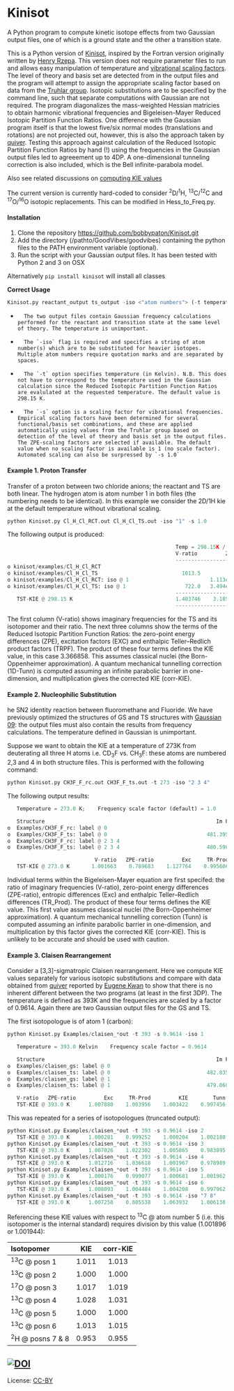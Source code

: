 Kinisot
======

A Python program to compute kinetic isotope effects from two Gaussian output files, one of which is a ground state and the other a transition state.

This is a Python version of [Kinisot](http://dx.doi.org/10.5281/zenodo.19272), inspired by the Fortran version originally written by [Henry Rzepa](https://en.wikipedia.org/wiki/Henry_Rzepa). This version does not require parameter files to run and allows easy manipulation of temperature and [vibrational scaling factors](http://t1.chem.umn.edu/freqscale/index.html). The level of theory and basis set are detected from in the output files and the program will attempt to assign the appropriate scaling factor based on data from the [Truhlar group](https://t1.chem.umn.edu/freqscale/index.html). Isotopic substitutions are to be specified by the command line, such that separate computations with Gaussian are not required. The program diagonalizes the mass-weighted Hessian matricies to obtain harmonic vibrational frequencies and Bigeleisen-Mayer Reduced Isotopic Partition Function Ratios. One difference with the Gaussian program itself is that the lowest five/six normal modes (translations and rotations) are not projected out, however, this is also the approach taken by [quiver](https://github.com/ekwan/quiver). Testing  this approach against calculation of the Reduced Isotopic Partition Function Ratios by hand (!) using the frequencies in the Gaussian output files led to agreeement up to 4DP. A one-dimensional tunneling correction is also included, which is the Bell infinite-parabola model.

Also see related discussions on [computing KIE values](http://www.ch.imperial.ac.uk/rzepa/blog/?p=14327)

The current version is currently hard-coded to consider <sup>2</sup>D/<sup>1</sup>H, <sup>13</sup>C/<sup>12</sup>C and <sup>17</sup>O/<sup>16</sup>O isotopic replacements. This can be modified in Hess_to_Freq.py. 

#### Installation
1. Clone the repository https://github.com/bobbypaton/Kinisot.git
2. Add the directory (/pathto/GoodVibes/goodvibes) containing the python files to the PATH environment variable (optional). 
3. Run the script with your Gaussian output files. It has been tested with Python 2 and 3 on OSX

Alternatively `pip install kinisot` will install all classes

**Correct Usage**

```python
Kinisot.py reactant_output ts_output -iso <"atom numbers"> (-t temperature) (-s scalefactor)  
```
*       The two output files contain Gaussian frequency calculations performed for the reactant and transition state at the same level of theory. The temperature is unimportant.
*       The `-iso` flag is required and specifies a string of atom number(s) which are to be substituted for heavier isotopes. Multiple atom numbers require quotation marks and are separated by spaces.
*       The `-t` option specifies temperature (in Kelvin). N.B. This does not have to correspond to the temperature used in the Gaussian calculation since the Reduced Isotopic Partition Function Ratios are evalulated at the requested temperature. The default value is 298.15 K.
*       The `-s` option is a scaling factor for vibrational frequencies. Empirical scaling factors have been determined for several functional/basis set combinations, and these are applied automatically using values from the Truhlar group based on detection of the level of theory and basis set in the output files. The ZPE-scaling factors are selected if available. The default value when no scaling factor is available is 1 (no scale factor). Automated scaling can also be surpressed by `-s 1.0`

#### Example 1. Proton Transfer
Transfer of a proton between two chloride anions; the reactant and TS are both linear. The hydrogen atom is atom number 1 in both files (the numbering needs to be identical). In this example we consider the 2D/1H kie at the default temperature without vibrational scaling.

```python
python Kinisot.py Cl_H_Cl_RCT.out Cl_H_Cl_TS.out -iso "1" -s 1.0
```

The following output is produced:

```python
                                                      Temp = 298.15K / Vib. scale factor = 1.0 
                                                      V-ratio         ZPE         EXC        TRPF         KIE     1D-tunn    corr-KIE 
                                                      -------------------------------------------------------------------------------- 
o kinisot/examples/Cl_H_Cl_RCT                     
o kinisot/examples/Cl_H_Cl_TS                           1013.5 
o kinisot/examples/Cl_H_Cl_RCT: iso @ 1                          1.113e+01   1.129e+00   1.971e+00 
o kinisot/examples/Cl_H_Cl_TS: iso @ 1                   722.0   3.494e+00   1.069e+00   2.765e+00 
                                                      -------------------------------------------------------------------------------- 
   TST-KIE @ 298.15 K                                 1.403746    3.185402    1.056428    0.712742    3.366858    2.156937    7.262101 
                                                      --------------------------------------------------------------------------------
```

The first column (V-ratio) shows imaginary frequencies for the TS and its isotopomer and their ratio. The next three columns show the terms of the Reduced Isotopic Partition Function Ratios: the zero-point energy differences (ZPE), excitation factors (EXC) and enthalpic Teller–Redlich product factors (TRPF). The product of these four terms defines the KIE value, in this case 3.366858. This assumes classical nuclei (the Born-Oppenheimer approximation). A quantum mechanical tunnelling correction (1D-Tunn) is computed assuming an infinite parabolic barrier in one-dimension, and multiplication gives the corrected KIE (corr-KIE). 

#### Example 2. Nucleophilic Substitution
he SN2 identity reaction between fluoromethane and Fluoride. We have previously optimized the structures of GS and TS structures with [Gaussian 09](http://www.gaussian.com): the output files must also contain the results from frequency calculations. The temperature defined in Gaussian is unimportant.

Suppose we want to obtain the KIE at a temperature of 273K from deuterating all three H atoms i.e. CD<sub>3</sub>F vs. CH<sub>3</sub>F: these atoms are numbered 2,3 and 4 in both structure files. This is performed with the following command:

```python
python Kinisot.py CH3F_F_rc.out CH3F_F_ts.out -t 273 -iso "2 3 4"
```

The following output results:


```python
   Temperature = 273.0 K;    Frequency scale factor (default) = 1.0

   Structure                                                       Im Freq         ZPE
o  Examples/CH3F_F_rc: label @ 0                                       N/A    0.039317
o  Examples/CH3F_F_ts: label @ 0                                481.395613    0.038712
o  Examples/CH3F_F_rc: label @ 2 3 4                                   N/A    0.029655
o  Examples/CH3F_F_ts: label @ 2 3 4                            480.596209    0.028845

                            V-ratio   ZPE-ratio         Exc     TR-Prod         KIE        Tunn    corr-KIE
   TST-KIE @ 273.0 K       1.001663    0.789683    1.127764    0.995606    0.888138    1.001003    0.889029
```

Individual terms within the Bigeleisen-Mayer equation are first specifed: the ratio of imaginary frequencies (V-ratio), zero-point energy differences (ZPE-ratio), entropic differences (Exc) and enthalpic Teller–Redlich differences (TR_Prod). The product of these four terms defines the KIE value. This first value assumes classical nuclei (the Born-Oppenheimer approximation). A quantum mechanical tunnelling correction (Tunn) is computed assuming an infinite parabolic barrier in one-dimension, and multiplication by this factor gives the corrected KIE (corr-KIE). This is unlikely to be accurate and should be used with caution.

#### Example 3. Claisen Rearrangement
Consider a \[3,3\]-sigmatropic Claisen rearrangement. Here we compute KIE values separately for various isotopic substitutions and compare with data obtained from [quiver](https://github.com/ekwan/quiver) reported by [Eugene Kwan]() to show that there is no inherent different between the two programs (at least in the first 3DP). The temperature is defined as 393K and the frequencies are scaled by a factor of 0.9614. Again there are two Gaussian output files for the GS and TS.

The first isotopologue is of atom 1 (carbon):

```python
python Kinisot.py Examples/claisen_*out -t 393 -s 0.9614 -iso 1

   Temperature = 393.0 Kelvin    Frequency scale factor = 0.9614

   Structure                                                       Im Freq         ZPE
o  Examples/claisen_gs: label @ 0                                      N/A    0.114417
o  Examples/claisen_ts: label @ 0                               482.835702    0.112582
o  Examples/claisen_gs: label @ 1                                      N/A    0.114245
o  Examples/claisen_ts: label @ 1                               479.060524    0.112415

   V-ratio   ZPE-ratio         Exc     TR-Prod         KIE        Tunn    corr-KIE
   TST-KIE @ 393.0 K      1.007880    1.003956    1.003422    0.997456    1.012747    1.002143    1.014918
```

This was repeated for a series of isotopologues (truncated output):

```python
python Kinisot.py Examples/claisen_*out -t 393 -s 0.9614 -iso 2
   TST-KIE @ 393.0 K      1.000281    0.999252    1.000204    1.002180    1.001916    1.000077    1.001994
python Kinisot.py Examples/claisen_*out -t 393 -s 0.9614 -iso 3
   TST-KIE @ 393.0 K      1.007026    1.022302    1.005865    0.983895    1.018846    1.001913    1.020796
python Kinisot.py Examples/claisen_*out -t 393 -s 0.9614 -iso 4
   TST-KIE @ 393.0 K      1.012716    1.036618    1.001967    0.978989    1.029763    1.003435    1.033300
python Kinisot.py Examples/claisen_*out -t 393 -s 0.9614 -iso 5
   TST-KIE @ 393.0 K      1.000176    0.999077    1.000681    1.001962    1.001896    1.000048    1.001944
python Kinisot.py Examples/claisen_*out -t 393 -s 0.9614 -iso 6
   TST-KIE @ 393.0 K      1.008093    1.004484    1.004208    0.997962    1.014802    1.002201    1.017035
python Kinisot.py Examples/claisen_*out -t 393 -s 0.9614 -iso "7 8"
   TST-KIE @ 393.0 K      1.007258    0.885538    1.063932    1.006138    0.954816    1.001976    0.956703
```

Referencing these KIE values with respect to <sup>13</sup>C @ atom number 5 (i.e. this isotopomer is the  internal standard) requires division by this value (1.001896 or 1.001944):

| Isotopomer        | KIE           | corr-KIE  |
|:------------- |:-------------:|:-----:|
| <sup>13</sup>C @ posn 1	| 1.011	| 1.013|
| <sup>13</sup>C @ posn 2 	| 1.000	| 1.000|
| <sup>17</sup>O @ posn 3 	| 1.017	| 1.019|
| <sup>13</sup>C @ posn 4 	| 1.028	| 1.031|
| <sup>13</sup>C @ posn 5 	| 1.000	| 1.000|
| <sup>13</sup>C @ posn 6 	| 1.013	| 1.015|
| <sup>2</sup>H @ posns 7 & 8 	| 0.953	| 0.955|

[![DOI](https://zenodo.org/badge/16266/bobbypaton/Kinisot.svg)](https://zenodo.org/badge/latestdoi/16266/bobbypaton/Kinisot)
---
License: [CC-BY](https://creativecommons.org/licenses/by/3.0/)
